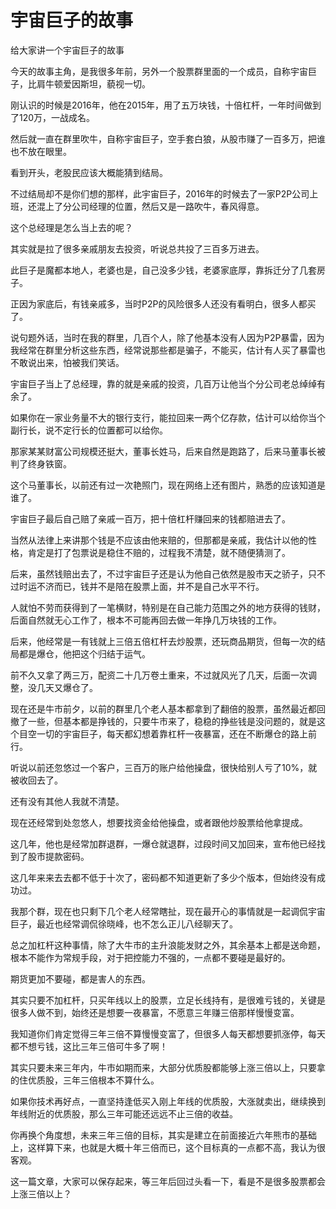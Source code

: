 # 宇宙巨子的故事

给大家讲一个宇宙巨子的故事

今天的故事主角，是我很多年前，另外一个股票群里面的一个成员，自称宇宙巨子，比肩牛顿爱因斯坦，藐视一切。

刚认识的时候是2016年，他在2015年，用了五万块钱，十倍杠杆，一年时间做到了120万，一战成名。

然后就一直在群里吹牛，自称宇宙巨子，空手套白狼，从股市赚了一百多万，把谁也不放在眼里。

看到开头，老股民应该大概能猜到结局。

不过结局却不是你们想的那样，此宇宙巨子，2016年的时候去了一家P2P公司上班，还混上了分公司经理的位置，然后又是一路吹牛，春风得意。

这个总经理是怎么当上去的呢？

其实就是拉了很多亲戚朋友去投资，听说总共投了三百多万进去。

此巨子是魔都本地人，老婆也是，自己没多少钱，老婆家底厚，靠拆迁分了几套房子。

正因为家底后，有钱亲戚多，当时P2P的风险很多人还没有看明白，很多人都买了。

说句题外话，当时在我的群里，几百个人，除了他基本没有人因为P2P暴雷，因为我经常在群里分析这些东西，经常说那些都是骗子，不能买，估计有人买了暴雷也不敢说出来，怕被我们笑话。

宇宙巨子当上了总经理，靠的就是亲戚的投资，几百万让他当个分公司老总绰绰有余了。

如果你在一家业务量不大的银行支行，能拉回来一两个亿存款，估计可以给你当个副行长，说不定行长的位置都可以给你。

那家某某财富公司规模还挺大，董事长姓马，后来自然是跑路了，后来马董事长被判了终身铁窗。

这个马董事长，以前还有过一次艳照门，现在网络上还有图片，熟悉的应该知道是谁了。

宇宙巨子最后自己赔了亲戚一百万，把十倍杠杆赚回来的钱都赔进去了。

当然从法律上来讲那个钱是不应该由他来赔的，但那都是亲戚，我估计以他的性格，肯定是打了包票说是稳住不赔的，过程我不清楚，就不随便猜测了。

后来，虽然钱赔出去了，不过宇宙巨子还是认为他自己依然是股市天之骄子，只不过时运不济而已，钱并不是陪在股票上面，并不是自己水平不行。

人就怕不劳而获得到了一笔横财，特别是在自己能力范围之外的地方获得的钱财，后面自然就无心工作了，根本不可能再回去做一年挣几万块钱的工作。

后来，他经常是一有钱就上三倍五倍杠杆去炒股票，还玩商品期货，但每一次的结局都是爆仓，他把这个归结于运气。

前不久又拿了两三万，配资二十几万卷土重来，不过就风光了几天，后面一次调整，没几天又爆仓了。

现在还是牛市前夕，以前的群里几个老人基本都拿到了翻倍的股票，虽然最近都回撤了一些，但基本都是挣钱的，只要牛市来了，稳稳的挣些钱是没问题的，就是这个目空一切的宇宙巨子，每天都幻想着靠杠杆一夜暴富，还在不断爆仓的路上前行。

听说以前还忽悠过一个客户，三百万的账户给他操盘，很快给别人亏了10%，就被收回去了。

还有没有其他人我就不清楚。

现在还经常到处忽悠人，想要找资金给他操盘，或者跟他炒股票给他拿提成。

这几年，他也是经常加群退群，一爆仓就退群，过段时间又加回来，宣布他已经找到了股市提款密码。

这几年来来去去都不低于十次了，密码都不知道更新了多少个版本，但始终没有成功过。

我那个群，现在也只剩下几个老人经常瞎扯，现在最开心的事情就是一起调侃宇宙巨子，最近也经常调侃徐晓峰，也不怎么正儿八经聊天了。

总之加杠杆这种事情，除了大牛市的主升浪能发财之外，其余基本上都是送命题，根本不能作为常规手段，对于把控能力不强的，一点都不要碰是最好的。

期货更加不要碰，都是害人的东西。

其实只要不加杠杆，只买年线以上的股票，立足长线持有，是很难亏钱的，关键是很多人做不到，始终还是想要一夜暴富，不愿意三年赚三倍那样慢慢变富。

我知道你们肯定觉得三年三倍不算慢慢变富了，但很多人每天都想要抓涨停，每天都不想亏钱，这比三年三倍可牛多了啊！

其实只要未来三年内，牛市如期而来，大部分优质股都能够上涨三倍以上，只要拿的住优质股，三年三倍根本不算什么。

如果你技术再好点，一直坚持逢低买入刚上年线的优质股，大涨就卖出，继续换到年线附近的优质股，那么三年可能还远远不止三倍的收益。

你再换个角度想，未来三年三倍的目标，其实是建立在前面接近六年熊市的基础上，这样算下来，也就是大概十年三倍而已，这个目标真的一点都不高，我认为很客观。

这一篇文章，大家可以保存起来，等三年后回过头看一下，看是不是很多股票都会上涨三倍以上？
